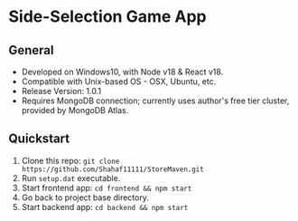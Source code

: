 # Side-Selection Game App

## General

* Developed on Windows10, with Node v18 & React v18.
* Compatible with Unix-based OS - OSX, Ubuntu, etc.
* Release Version: 1.0.1
* Requires MongoDB connection; currently uses author's free tier cluster, provided by MongoDB Atlas.

## Quickstart

1. Clone this repo: `git clone https://github.com/Shahaf11111/StoreMaven.git`
2. Run `setup.dat` executable.
3. Start frontend app: `cd frontend && npm start`
4. Go back to project base directory.
5. Start backend app: `cd backend && npm start`
